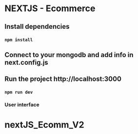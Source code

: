 # NEXTJS - Ecommerce



## Install dependencies

### `npm install`

## Connect to your mongodb and add info in next.config.js

## Run the project http://localhost:3000

### `npm run dev`

### User interface


# nextJS_Ecomm_V2
